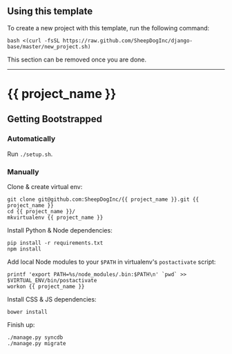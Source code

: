 ## Using this template

To create a new project with this template, run the following command:

    bash <(curl -fsSL https://raw.github.com/SheepDogInc/django-base/master/new_project.sh)

This section can be removed once you are done.

----------------------------------------------------------------------

# {{ project_name }}

## Getting Bootstrapped

### Automatically

Run `./setup.sh`.

### Manually

Clone & create virtual env:

    git clone git@github.com:SheepDogInc/{{ project_name }}.git {{ project_name }}
    cd {{ project_name }}/
    mkvirtualenv {{ project_name }}

Install Python & Node dependencies:

    pip install -r requirements.txt
    npm install

Add local Node modules to your `$PATH` in virtualenv's `postactivate` script:

    printf 'export PATH=%s/node_modules/.bin:$PATH\n' `pwd` >> $VIRTUAL_ENV/bin/postactivate
    workon {{ project_name }}

Install CSS & JS dependencies:

    bower install

Finish up:

    ./manage.py syncdb
    ./manage.py migrate
